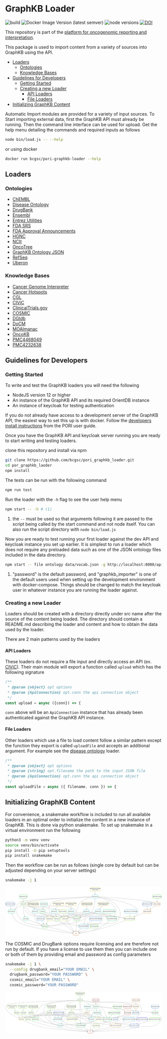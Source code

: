 # GraphKB Loader

![build](https://github.com/bcgsc/pori_graphkb_loader/workflows/build/badge.svg?branch=master) ![Docker Image Version (latest semver)](https://img.shields.io/docker/v/bcgsc/pori-graphkb-loader?label=docker%20image) ![node versions](https://img.shields.io/badge/node-12%20%7C%2014-blue) [![DOI](https://zenodo.org/badge/DOI/10.5281/zenodo.5737732.svg)](https://doi.org/10.5281/zenodo.5737732)

This repository is part of the [platform for oncogenomic reporting and interpretation](https://github.com/bcgsc/pori).

This package is used to import content from a variety of sources into GraphKB using the API.

- [Loaders](#loaders)
  - [Ontologies](#ontologies)
  - [Knowledge Bases](#knowledge-bases)
- [Guidelines for Developers](#guidelines-for-developers)
  - [Getting Started](#getting-started)
  - [Creating a new Loader](#creating-a-new-loader)
    - [API Loaders](#api-loaders)
    - [File Loaders](#file-loaders)
- [Initializing GraphKB Content](#initializing-graphkb-content)

Automatic Import modules are provided for a variety of input sources. To Start importing external data, first the GraphKB API
must already be running. Then the command line interface can be used for upload. Get the help menu
detailing the commands and required inputs as follows

```bash
node bin/load.js -- --help
```

or using docker

```bash
docker run bcgsc/pori-graphkb-loader --help
```

## Loaders

### Ontologies

- [ChEMBL](./src/chembl)
- [Disease Ontology](./src/diseaseOntology)
- [DrugBank](./src/drugbank)
- [Ensembl](./src/ensembl)
- [Entrez Utilities](./src/entrez)
- [FDA SRS](./src/fdaSrs)
- [FDA Approval Announcements](./src/fdaApprovals)
- [HGNC](./src/hgnc)
- [NCIt](./src/ncit)
- [OncoTree](./src/oncotree)
- [GraphKB Ontology JSON](./src/ontology)
- [RefSeq](./src/refseq)
- [Uberon](./src/uberon)

### Knowledge Bases

- [Cancer Genome Interpreter](./src/cancergenomeinterpreter)
- [Cancer Hotspots](./src/cancerhotspots)
- [CGL](./src/cgl)
- [CIViC](./src/civic)
- [ClinicalTrials.gov](./src/clinicaltrialsgov)
- [COSMIC](./src/cosmic)
- [DGIdb](./src/dgidb)
- [DoCM](./src/docm)
- [MOAlmanac](./src/moa)
- [OncoKB](./src/oncokb)
- [PMC4468049](./src/PMC4468049)
- [PMC4232638](./src/PMC4232638)

## Guidelines for Developers

### Getting Started

To write and test the GraphKB loaders you will need the following

- NodeJS version 12 or higher
- An instance of the GraphKB API and its required OrientDB instance
- An instance of keycloak for testing authentication

If you do not already have access to a development server of the GraphKB API, the easiest way to set this up is with docker. Follow the [developers install instructions](https://bcgsc.github.io/pori/developer_reference/getting_started) from the PORI user guide.

Once you have the GraphKB API and keycloak server running you are ready to start writing and testing loaders.

clone this repository and install via npm

```bash
git clone https://github.com/bcgsc/pori_graphkb_loader.git
cd por_graphkb_laoder
npm install
```

The tests can be run with the following command

```bash
npm run test
```

Run the loader with the `-h` flag to see the user help menu

```bash
npm start -- -h # (1)
```

1. the `--` must be used so that arguments following it are passed to the script being called by the start command and not node itself. You can also run the script directory with `node bin/load.js`

Now you are ready to test running your first loader against the dev API and keycloak instance you set up earlier. It is simplest to run a loader which does not require any preloaded data such as one of the JSON ontology files included in the data directory.

```bash
npm start -- file ontology data/vocab.json -g http://localhost:8080/api -u graphkb_importer -p password # (1)
```

1. "password" is the default password, and "graphkb_importer" is one of the default users used when setting up the development environment with docker-compose. Things should be changed to match the keycloak user in whatever instance you are running the loader against.


### Creating a new Loader

Loaders should be created with a directory directly under src name after the source of the content
being loaded. The directory should contain a README.md describing the loader and content and how
to obtain the data used by the loader.

There are 2 main patterns used by the loaders

#### API Loaders

These loaders do not require a file input and directly access an API (ex. [CIViC](./src/civic)).
Their main module will export a function called `upload` which has the following signature

```js
/**
 * @param {object} opt options
 * @param {ApiConnection} opt.conn the api connection object
 */
const upload = async ({conn}) => {
```

`conn` above will be an `ApiConnection` instance that has already been authenticated against the
GraphKB API instance.

#### File Loaders

Other loaders which use a file to load content follow a similar pattern except the function they
export is called `uploadFile` and accepts an additional argument. For example see the [disease ontology](./src/diseaseOntology) loader.

```js
/**
 * @param {object} opt options
 * @param {string} opt.filename the path to the input JSON file
 * @param {ApiConnection} opt.conn the api connection object
 */
const uploadFile = async ({ filename, conn }) => {
```

## Initializing GraphKB Content

For convenience, a snakemake workflow is included to run all available loaders in an optimal order
to initialize the content in a new instance of GraphKB. This is done via python snakemake. To set
up snakemake in a virtual environment run the following

```bash
python3 -m venv venv
source venv/bin/activate
pip install -U pip setuptools
pip install snakemake
```

Then the workflow can be run as follows (single core by default but can be adjusted depending on
your server settings)

```bash
snakemake -j 1
```

![default workflow](./docs/basic_workflow.png)

The COSMIC and DrugBank options require licensing and are therefore not run by default. If you have
a license to use them then you can include one or both of them by providing email and password
as config parameters

```bash
snakemake -j 1 \
  --config drugbank_email="YOUR EMAIL" \
  drugbank_password="YOUR PASSWORD" \
  cosmic_email="YOUR EMAIL" \
  cosmic_password="YOUR PASSWORD"
```

![full workflow](./docs/full_workflow.png)
